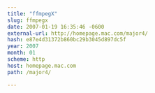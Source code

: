 ```yaml
---
title: "ffmpegX"
slug: ffmpegx
date: 2007-01-19 16:35:46 -0600
external-url: http://homepage.mac.com/major4/
hash: e87e4d31372b860bc29b3045d897dc5f
year: 2007
month: 01
scheme: http
host: homepage.mac.com
path: /major4/

---
```



